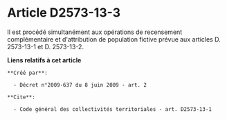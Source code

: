 # Article D2573-13-3

Il est procédé simultanément aux opérations de recensement complémentaire et d'attribution de population fictive prévue aux
articles D. 2573-13-1 et D. 2573-13-2.

**Liens relatifs à cet article**

	**Créé par**:

	  - Décret n°2009-637 du 8 juin 2009 - art. 2

	**Cite**:

	  - Code général des collectivités territoriales - art. D2573-13-1
